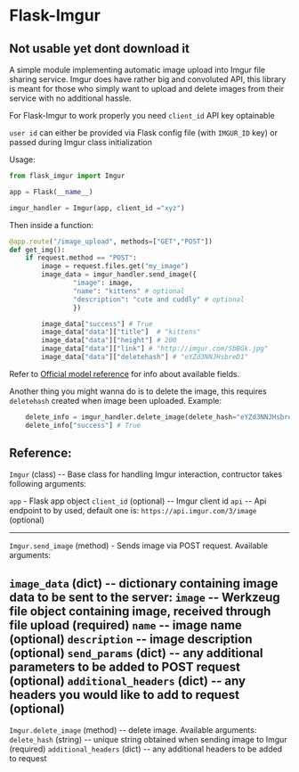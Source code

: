 ﻿# Flask-Imgur

## Not usable yet dont download it

A simple module implementing automatic image upload into Imgur file sharing service. Imgur does have rather big and convoluted API, this library is meant for those who simply want to upload and delete images from their service with no additional hassle.

For Flask-Imgur to work properly you need `client_id` API key optainable

`user id` can either be provided via Flask config file (with `IMGUR_ID` key) or passed during Imgur class initialization


Usage:

``` python
from flask_imgur import Imgur

app = Flask(__name__)

imgur_handler = Imgur(app, client_id ="xyz")
```

Then inside a function:


``` python
@app.route("/image_upload", methods=["GET","POST"])
def get_img():
	if request.method == "POST":
		image = request.files.get("my_image")
		image_data = imgur_handler.send_image({
				"image": image,
				"name": "kittens" # optional
				"description": "cute and cuddly" # optional
				})

		image_data["success"] # True
		image_data["data"]["title"]  # "kittens"
		image_data["data"]["height"] # 200
		image_data["data"]["link"] # "http://imgur.com/SbBGk.jpg"
		image_data["data"]["deletehash"] # "eYZd3NNJHsbreD1"
```

Refer to [Official model reference](https://api.imgur.com/models/image) for info about available fields.


Another thing you might wanna do is to delete the image, this requires `deletehash` created when image been uploaded. Example:

``` python
	delete_info = imgur_handler.delete_image(delete_hash="eYZd3NNJHsbreD1")
	delete_info["success"] # True
```



## Reference:

`Imgur` (class) -- Base class for handling Imgur interaction, contructor takes following arguments:

`app` - Flask app object
`client_id` (optional) -- Imgur client id
`api` -- Api endpoint to by used, default one is: `https://api.imgur.com/3/image` (optional)


---
`Imgur.send_image` (method) - Sends image via POST request. Available arguments:

`image_data` (dict) -- dictionary containing image data to be sent to the server:
`image` -- Werkzeug file object containing image, received through file upload (required)
`name` -- image name (optional)
`description` -- image description (optional)
`send_params` (dict) -- any additional parameters to be added to POST request (optional)
`additional_headers` (dict) -- any headers you would like to add to request (optional)
---

`Imgur.delete_image` (method) -- delete image. Available arguments:
`delete_hash` (string) -- unique string obtained when sending image to Imgur (required)
`additional_headers` (dict) -- any additional headers to be added to request

